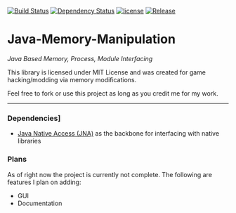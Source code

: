 [![Build Status](https://travis-ci.org/Jonatino/Java-Memory-Manipulation.svg?branch=master)](https://travis-ci.org/Jonatino/Java-Memory-Manipulation)
[![Dependency Status](https://www.versioneye.com/user/projects/578b0d13c3d40f004982a121/badge.svg?style=flat-square)](https://www.versioneye.com/user/projects/578b0d13c3d40f004982a121)
[![license](https://img.shields.io/badge/license-LGPL%203.0-greenblue.svg)](https://github.com/Jonatino/Java-Memory-Manipulation/blob/master/LICENSE)
[![Release](https://jitpack.io/v/Jonatino/Java-Memory-Manipulation.svg)](https://jitpack.io/#Jonatino/Java-Memory-Manipulation)

# Java-Memory-Manipulation
_Java Based Memory, Process, Module Interfacing_

This library is licensed under MIT License and was created for game hacking/modding via memory modifications.

Feel free to fork or use this project as long as you credit me for my work.

---

### Dependencies]

- [Java Native Access (JNA)](https://github.com/java-native-access/jna) as the backbone for interfacing with native libraries

### Plans

As of right now the project is currently not complete. The following are features I plan on adding:
 - GUI
 - Documentation
